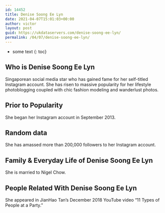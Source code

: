 ```yaml
---
id: 14452
title: Denise Soong Ee Lyn
date: 2021-04-07T15:01:03+00:00
author: victor
layout: post
guid: https://ukdataservers.com/denise-soong-ee-lyn/
permalink: /04/07/denise-soong-ee-lyn/
---
```


* some text
{: toc}


## Who is Denise Soong Ee Lyn



Singaporean social media star who has gained fame for her self-titled Instagram account. She has risen to massive popularity for her lifestyle photoblogging coupled with chic fashion modeling and wanderlust photos.  

                
                
                
## Prior to Popularity



She began her Instagram account in September 2013.  

                
                
                
## Random data



She has amassed more than 200,000 followers to her Instagram account. 

                
                
                
## Family & Everyday Life of Denise Soong Ee Lyn



She is married to Nigel Chow.

                
                
                
## People Related With Denise Soong Ee Lyn



She appeared in JianHao Tan&#8217;s December 2018 YouTube video &#8220;11 Types of People at a Party.&#8221;

                
              
            
          
          
          